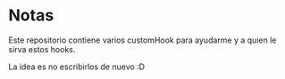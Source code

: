 # Notas

Este repositorio contiene varios customHook para ayudarme y a quien le sirva estos hooks.

La idea es no escribirlos de nuevo :D